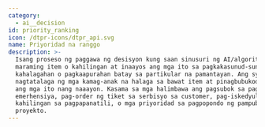 ```yaml
---
category:
  - ai__decision
id: priority_ranking
icon: /dtpr-icons/dtpr_api.svg
name: Priyoridad na ranggo
description: >-
  Isang proseso ng paggawa ng desisyon kung saan sinusuri ng AI/algorithm ang
  maraming item o kahilingan at inaayos ang mga ito sa pagkakasunud-sunod ng
  kahalagahan o pagkaapurahan batay sa partikular na pamantayan. Ang system ay
  nagtatalaga ng mga kamag-anak na halaga sa bawat item at pinagbubukod-bukod
  ang mga ito nang naaayon. Kasama sa mga halimbawa ang pagsubok sa pagtugon sa
  emerhensiya, pag-order ng tiket sa serbisyo sa customer, pag-iskedyul ng
  kahilingan sa pagpapanatili, o mga priyoridad sa pagpopondo ng pampublikong
  proyekto.
---
```


